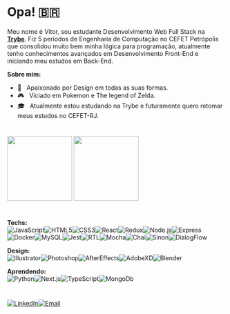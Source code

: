 # Opa! :brazil:

Meu nome é Vitor, sou estudante Desenvolvimento Web Full Stack na [**Trybe**](https://www.betrybe.com/). Fiz 5 períodos de Engenharia de Computação no CEFET Petrópolis que consolidou muito bem minha lógica para programação, atualmente tenho conhecimentos avançados em Desenvolvimento Front-End e iniciando meu estudos em Back-End.

**Sobre mim:**

- 🎨 &nbsp; Apaixonado por Design em todas as suas formas.
- 🎮 &nbsp; Viciado em Pokemon e The legend of Zelda.
- 🎓 &nbsp; Atualmente estou estudando na Trybe e futuramente quero retomar meus estudos no CEFET-RJ.

#

<div align="left">
  <img height="150em" src="https://github-readme-stats.vercel.app/api?username=vitorbss12&show_icons=true&theme=dracula&include_all_commits=true&count_private=true"/>
  <img height="150em" src="https://github-readme-stats.vercel.app/api/top-langs/?username=vitorbss12&layout=compact&langs_count=6&theme=dracula"/>
</div>

#
**Techs:**\
![JavaScript](https://img.shields.io/badge/-JavaScript-white?style=for-the-badge&logo=javascript)![HTML5](https://img.shields.io/badge/-HTML-white?style=for-the-badge&logo=html5)![CSS3](https://img.shields.io/badge/-CSS-white?style=for-the-badge&logo=css3&logoColor=282a36)![React](https://img.shields.io/badge/-React-white?style=for-the-badge&logo=react)![Redux](https://img.shields.io/badge/-Redux-white?style=for-the-badge&logo=redux&logoColor=282a36)![Node.js](https://img.shields.io/badge/-Node.JS-white?style=for-the-badge&logo=nodedotjs)![Express](https://img.shields.io/badge/-Express-white?style=for-the-badge&logo=express&logoColor=282a36)![Docker](https://img.shields.io/badge/-Docker-white?style=for-the-badge&logo=docker)![MySQL](https://img.shields.io/badge/-MysQL-white?style=for-the-badge&logo=mysql)![Jest](https://img.shields.io/badge/-Jest-white?style=for-the-badge&logo=jest&logoColor=282a36)![RTL](https://img.shields.io/badge/-RTL-white?style=for-the-badge&logo=testing-library)![Mocha](https://img.shields.io/badge/-Mocha-white?style=for-the-badge&logo=mocha)![Chai](https://img.shields.io/badge/-Chai-white?style=for-the-badge&logo=chai&logoColor=282a36)![Sinon](https://img.shields.io/badge/-Sinon-white?style=for-the-badge)![DialogFlow](https://img.shields.io/badge/-Dialogflow-white?style=for-the-badge&logo=dialogflow)


**Design:**\
![Illustrator](https://img.shields.io/badge/-illustrator-white?style=for-the-badge&logo=adobe-illustrator)![Photoshop](https://img.shields.io/badge/-photoshop-white?style=for-the-badge&logo=adobe-photoshop)![AfterEffects](https://img.shields.io/badge/-afftereffects-white?style=for-the-badge&logo=adobeaftereffects)![AdobeXD](https://img.shields.io/badge/-ADOBE--XD-white?style=for-the-badge&logo=adobe-xd)![Blender](https://img.shields.io/badge/-blender-white?style=for-the-badge&logo=blender) 

**Aprendendo:**\
![Python](https://img.shields.io/badge/-python-white?style=for-the-badge&logo=python)![Next.js](https://img.shields.io/badge/-next.js-white?style=for-the-badge&logo=nextdotjs&logoColor=282a36)![TypeScript](https://img.shields.io/badge/-typescript-white?style=for-the-badge&logo=typescript)![MongoDb](https://img.shields.io/badge/-MongoDB-white?style=for-the-badge&logo=mongodb)

#

[![LinkedIn](https://img.shields.io/badge/-LinkedIn-white?style=for-the-badge&logo=linkedin&logoColor=blue)](https://www.linkedin.com/in/vitorbss/)[![Email](https://img.shields.io/badge/-E--Mail-white?style=for-the-badge&logo=gmail)](mailto:vitor_bss10@hotmail.com)
